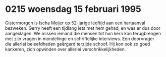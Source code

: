 # 0215 woensdag 15 februari 1995
Gistermorgen is Ischa Meijer op 52-jarige leeftijd aan een hartaanval bezweken. Gerry heeft een tijdlang iets met hem gehad, en was er dus door aangeslagen. We missen iemand die mensen tot hun kern kon terugbrengen met zijn vragen in mondelinge en schriftelijke interviews. Een doorvrager die allerlei beleefdheden geërgerd terzijde schoof. Hij kon ook zo goed kankeren, zich opwinden over allerlei verschrikkelijkheden.